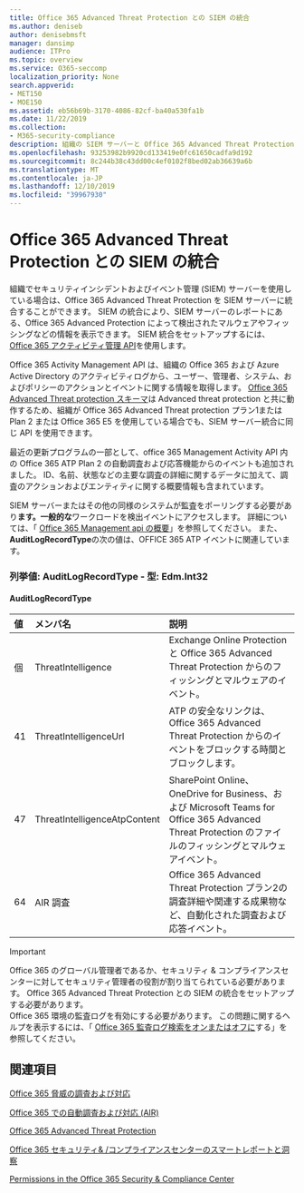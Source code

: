 ```yaml
---
title: Office 365 Advanced Threat Protection との SIEM の統合
ms.author: deniseb
author: denisebmsft
manager: dansimp
audience: ITPro
ms.topic: overview
ms.service: O365-seccomp
localization_priority: None
search.appverid:
- MET150
- MOE150
ms.assetid: eb56b69b-3170-4086-82cf-ba40a530fa1b
ms.date: 11/22/2019
ms.collection:
- M365-security-compliance
description: 組織の SIEM サーバーと Office 365 Advanced Threat Protection および関連する脅威イベントを Office 365 アクティビティ管理 API に統合します。
ms.openlocfilehash: 93253982b9920cd133419e0fc61650cadfa9d192
ms.sourcegitcommit: 8c244b38c43dd00c4ef0102f8bed02ab36639a6b
ms.translationtype: MT
ms.contentlocale: ja-JP
ms.lasthandoff: 12/10/2019
ms.locfileid: "39967930"
---
```

# <a name="siem-integration-with-office-365-advanced-threat-protection"></a>Office 365 Advanced Threat Protection との SIEM の統合

組織でセキュリティインシデントおよびイベント管理 (SIEM) サーバーを使用している場合は、Office 365 Advanced Threat Protection を SIEM サーバーに統合することができます。 SIEM の統合により、SIEM サーバーのレポートにある、Office 365 Advanced Protection によって検出されたマルウェアやフィッシングなどの情報を表示できます。 SIEM 統合をセットアップするには、 [Office 365 アクティビティ管理 API](https://docs.microsoft.com/office/office-365-management-api/office-365-management-activity-api-reference)を使用します。 

Office 365 Activity Management API は、組織の Office 365 および Azure Active Directory のアクティビティログから、ユーザー、管理者、システム、およびポリシーのアクションとイベントに関する情報を取得します。 [Office 365 Advanced Threat protection スキーマ](https://docs.microsoft.com/office/office-365-management-api/office-365-management-activity-api-schema#office-365-advanced-threat-protection-and-threat-investigation-and-response-schema)は Advanced threat protection と共に動作するため、組織が Office 365 Advanced Threat protection プラン1または Plan 2 または Office 365 E5 を使用している場合でも、SIEM サーバー統合に同じ API を使用できます。 

最近の更新プログラムの一部として、office 365 Management Activity API 内の Office 365 ATP Plan 2 の自動調査および応答機能からのイベントも追加されました。 ID、名前、状態などの主要な調査の詳細に関するデータに加えて、調査のアクションおよびエンティティに関する概要情報も含まれています。   

SIEM サーバーまたはその他の同様のシステムが監査をポーリングする必要があり**ます。一般的な**ワークロードを検出イベントにアクセスします。 詳細については、「 [Office 365 Management api の概要](https://docs.microsoft.com/office/office-365-management-api/get-started-with-office-365-management-apis)」を参照してください。 また、 **AuditLogRecordType**の次の値は、OFFICE 365 ATP イベントに関連しています。

### <a name="enum-auditlogrecordtype---type-edmint32"></a>列挙値: AuditLogRecordType - 型: Edm.Int32

#### <a name="auditlogrecordtype"></a>AuditLogRecordType

|値|メンバ名|説明|
|:-----|:-----|:-----|
|個|ThreatIntelligence|Exchange Online Protection と Office 365 Advanced Threat Protection からのフィッシングとマルウェアのイベント。|
|41|ThreatIntelligenceUrl|ATP の安全なリンクは、Office 365 Advanced Threat Protection からのイベントをブロックする時間とブロックします。|
|47|ThreatIntelligenceAtpContent|SharePoint Online、OneDrive for Business、および Microsoft Teams for Office 365 Advanced Threat Protection のファイルのフィッシングとマルウェアイベント。|
|64|AIR 調査|Office 365 Advanced Threat Protection プラン2の調査詳細や関連する成果物など、自動化された調査および応答イベント。|


> [!IMPORTANT]
> Office 365 のグローバル管理者であるか、セキュリティ & コンプライアンスセンターに対してセキュリティ管理者の役割が割り当てられている必要があります。 Office 365 Advanced Threat Protection との SIEM の統合をセットアップする必要があります。<br/>Office 365 環境の監査ログを有効にする必要があります。 この問題に関するヘルプを表示するには、「 [Office 365 監査ログ検索をオンまたはオフに](../../compliance/turn-audit-log-search-on-or-off.md)する」を参照してください。

## <a name="related-topics"></a>関連項目

[Office 365 脅威の調査および対応](office-365-ti.md)

[Office 365 での自動調査および対応 (AIR)](automated-investigation-response-office.md)

[Office 365 Advanced Threat Protection](office-365-atp.md)

[Office 365 セキュリティ&amp; /コンプライアンスセンターのスマートレポートと洞察](reports-and-insights-in-security-and-compliance.md)
  
[Permissions in the Office 365 Security &amp; Compliance Center](permissions-in-the-security-and-compliance-center.md)
  
